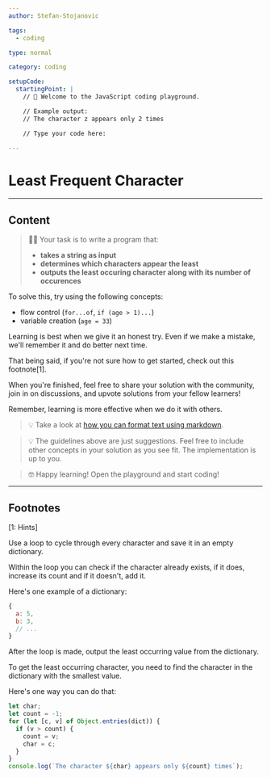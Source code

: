 ```yaml
---
author: Stefan-Stojanovic

tags:
  - coding

type: normal

category: coding

setupCode:
  startingPoint: |
    // 👋 Welcome to the JavaScript coding playground.

    // Example output:
    // The character z appears only 2 times

    // Type your code here:

---
```


# Least Frequent Character

---

## Content

> 👩‍💻 Your task is to write a program that:
> - **takes a string as input**
> - **determines which characters appear the least**
> - **outputs the least occuring character along with its number of occurences**

To solve this, try using the following concepts:
- flow control (`for...of`, `if (age > 1)...`)
- variable creation (`age = 33`)

Learning is best when we give it an honest try. Even if we make a mistake, we'll remember it and do better next time.

That being said, if you're not sure how to get started, check out this footnote[1]. 

When you're finished, feel free to share your solution with the community, join in on discussions, and upvote solutions from your fellow learners!

Remember, learning is more effective when we do it with others.

> 💡 Take a look at [how you can format text using markdown](https://www.enki.com/glossary/general/markdown-formatting).

> 💡 The guidelines above are just suggestions. Feel free to include other concepts in your solution as you see fit. The implementation is up to you.

> 🤓 Happy learning! Open the playground and start coding!


---

## Footnotes

[1: Hints]

Use a loop to cycle through every character and save it in an empty dictionary. 

Within the loop you can check if the character already exists, if it does, increase its count and if it doesn't, add it.

Here's one example of a dictionary:
```javascript
{
  a: 5,
  b: 3,
  // ...
}
```

After the loop is made, output the least occurring value from the dictionary.

To get the least occurring character, you need to find the character in the dictionary with the smallest value.

Here's one way you can do that: 

```javascript
let char;
let count = -1;
for (let [c, v] of Object.entries(dict)) {
  if (v > count) {
    count = v;
    char = c;
  }
}
console.log(`The character ${char} appears only ${count} times`);
```